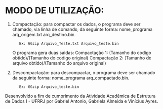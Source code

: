 # MODO DE UTILIZAÇÃO:

1) Compactação:
    para compactar os dados, o programa deve ser chamado, via linha de comando, da
	  seguinte forma: nome_programa arq_origem.txt arq_destino.bin.

		  Ex: GGzip Arquivo_Teste.txt Arquivo_teste.bin

	  O programa gera duas saidas:
		  Compactação 1: (Tamanho do codigo obtido)/(Tamanho do codigo original)
		  Compactação 2: (Tamanho do arquivo obtido)/(Tamanho do arquivo original)

2) Descompactação:
	  para descompactar, o programa deve ser chamado da seguinte forma:
	  nome_programa arq_compactado.bin.

		  Ex: GGzip Arquivo_teste.bin

Desenvolvido a fim de cumprimento da Atividade Acadêmica de Estrutura de Dados I - UFRRJ por Gabriel Antonio, Gabriela Almeida e Vinícius Ayres.
